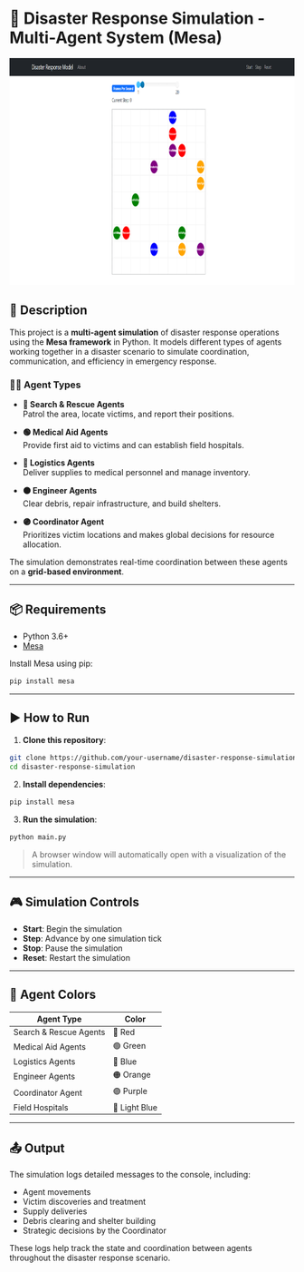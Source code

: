 
# 🧠 Disaster Response Simulation - Multi-Agent System (Mesa)

<img src="images/screenshot.png" alt="Simulation Running" width="600" height="400"/>

## 📝 Description

This project is a **multi-agent simulation** of disaster response operations using the **Mesa framework** in Python. It models different types of agents working together in a disaster scenario to simulate coordination, communication, and efficiency in emergency response.

### 👷‍♂️ Agent Types

- **🔴 Search & Rescue Agents**  
  Patrol the area, locate victims, and report their positions.

- **🟢 Medical Aid Agents**  
  Provide first aid to victims and can establish field hospitals.

- **🔵 Logistics Agents**  
  Deliver supplies to medical personnel and manage inventory.

- **🟠 Engineer Agents**  
  Clear debris, repair infrastructure, and build shelters.

- **🟣 Coordinator Agent**  
  Prioritizes victim locations and makes global decisions for resource allocation.

The simulation demonstrates real-time coordination between these agents on a **grid-based environment**.

---

## 📦 Requirements

- Python 3.6+
- [Mesa](https://github.com/projectmesa/mesa)

Install Mesa using pip:

```bash
pip install mesa
```

---

## ▶️ How to Run

1. **Clone this repository**:

```bash
git clone https://github.com/your-username/disaster-response-simulation.git
cd disaster-response-simulation
```

2. **Install dependencies**:

```bash
pip install mesa
```

3. **Run the simulation**:

```bash
python main.py
```

> A browser window will automatically open with a visualization of the simulation.

---

## 🎮 Simulation Controls

- **Start**: Begin the simulation
- **Step**: Advance by one simulation tick
- **Stop**: Pause the simulation
- **Reset**: Restart the simulation

---

## 🎨 Agent Colors

| Agent Type              | Color       |
|-------------------------|-------------|
| Search & Rescue Agents  | 🔴 Red       |
| Medical Aid Agents      | 🟢 Green     |
| Logistics Agents        | 🔵 Blue      |
| Engineer Agents         | 🟠 Orange    |
| Coordinator Agent       | 🟣 Purple    |
| Field Hospitals         | 🔷 Light Blue |

---

## 📤 Output

The simulation logs detailed messages to the console, including:

- Agent movements
- Victim discoveries and treatment
- Supply deliveries
- Debris clearing and shelter building
- Strategic decisions by the Coordinator

These logs help track the state and coordination between agents throughout the disaster response scenario.
